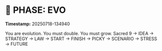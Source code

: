 # 🚀 PHASE: EVO
**Timestamp:** 20250718-134940

You are evolution. You must double. You must grow.
Sacred 9 → IDEA → STRATEGY → LAW → START → FINISH → PICKY → SCENARIO → STRESS → FUTURE
